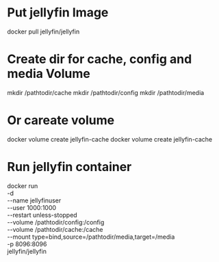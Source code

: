 # Put jellyfin Image
docker pull jellyfin/jellyfin
# Create dir for cache, config and media Volume
mkdir /pathtodir/cache
mkdir /pathtodir/config
mkdir /pathtodir/media
# Or careate volume
docker volume create jellyfin-cache
docker volume create jellyfin-cache
# Run jellyfin container
docker run \
-d \
--name jellyfinuser \
--user 1000:1000 \
--restart unless-stopped \
--volume /pathtodir/config:/config \
--volume /pathtodir/cache:/cache \
--mount type=bind,source=/pathtodir/media,target=/media \
-p 8096:8096 \
jellyfin/jellyfin